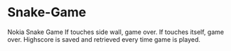 # Snake-Game
Nokia Snake Game
If touches side wall, game over.
If touches itself, game over.
Highscore is saved and retrieved every time game is played.
